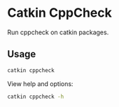 # Catkin CppCheck

Run cppcheck on catkin packages.


Usage
-----

```bash
catkin cppcheck
```

View help and options:

```bash
catkin cppcheck -h
```